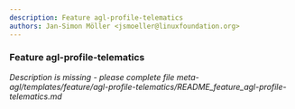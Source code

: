 ```yaml
---
description: Feature agl-profile-telematics
authors: Jan-Simon Möller <jsmoeller@linuxfoundation.org>
---
```

	
### Feature agl-profile-telematics
	 
*Description is missing - please complete file meta-agl/templates/feature/agl-profile-telematics/README_feature_agl-profile-telematics.md*


